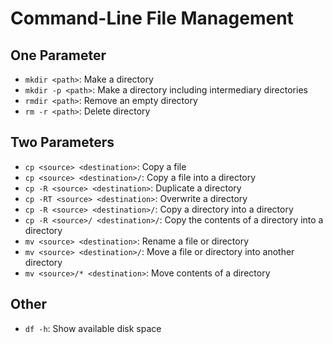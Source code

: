 # Command-Line File Management

## One Parameter

- `mkdir <path>`: Make a directory
- `mkdir -p <path>`: Make a directory including intermediary directories
- `rmdir <path>`: Remove an empty directory
- `rm -r <path>`: Delete directory

## Two Parameters

- `cp <source> <destination>`: Copy a file
- `cp <source> <destination>/`: Copy a file into a directory
- `cp -R <source> <destination>`: Duplicate a directory
- `cp -RT <source> <destination>`: Overwrite a directory
- `cp -R <source> <destination>/`: Copy a directory into a directory
- `cp -R <source>/ <destination>/`: Copy the contents of a directory into a directory
- `mv <source> <destination>`: Rename a file or directory
- `mv <source> <destination>/`: Move a file or directory into another directory
- `mv <source>/* <destination>`: Move contents of a directory

## Other

- `df -h`: Show available disk space
